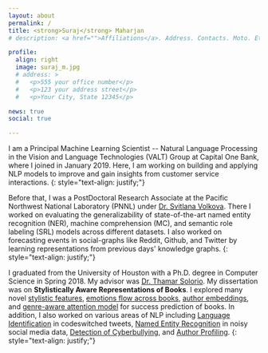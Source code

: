 ```yaml
---
layout: about
permalink: /
title: <strong>Suraj</strong> Maharjan
# description: <a href="">Affiliations</a>. Address. Contacts. Moto. Etc.

profile:
  align: right
  image: suraj_m.jpg
  # address: >
  #   <p>555 your office number</p>
  #   <p>123 your address street</p>
  #   <p>Your City, State 12345</p>

news: true
social: true

---
```


I am a Principal Machine Learning Scientist -- Natural Language Processing in the Vision and Language Technologies (VALT) Group at Capital One Bank, where I joined in January 2019. Here, I am working on building and applying NLP models to improve and gain insights from customer service interactions.
{: style="text-align: justify;"}

Before that, I was a PostDoctoral Research Associate at the Pacific Northwest National Laboratory (PNNL) under [Dr. Svitlana Volkova](https://www.cs.jhu.edu/~svitlana/). There I worked on evaluating the generalizability of state-of-the-art named entity recognition (NER), machine comprehension (MC), and semantic role labeling (SRL) models across different datasets. I also worked on forecasting events in social-graphs like Reddit, Github, and Twitter by learning representations from previous days' knowledge graphs.
{: style="text-align: justify;"}

I graduated from the University of Houston with a Ph.D. degree in Computer Science in Spring 2018. My advisor was [Dr. Thamar Solorio](http://solorio.uh.edu/). My dissertation was on **Stylistically Aware Representations of Books**. I explored many novel [stylistic features](https://www.aclweb.org/anthology/E17-1114.pdf), [emotions flow across  books](https://www.aclweb.org/anthology/N18-2042.pdf), [author embeddings](https://www.aclweb.org/anthology/R19-1080.pdf), and [genre-aware attention model](https://www.aclweb.org/anthology/D18-1375.pdf) for success prediction of books.
In addition, I also worked on various areas of NLP  including [Language Identification](https://www.aclweb.org/anthology/W16-5806.pdf) in codeswitched tweets, [Named Entity Recognition](https://www.aclweb.org/anthology/W17-4419.pdf) in noisy social media data, [Detection of Cyberbullying](https://www.aclweb.org/anthology/W17-3010.pdf), and [Author Profiling](http://ceur-ws.org/Vol-1180/CLEF2014wn-Pan-MaharjanEt2014.pdf).
{: style="text-align: justify;"}